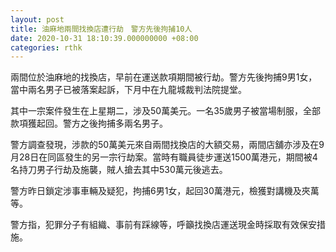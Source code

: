 ```yaml
---
layout: post
title: 油麻地兩間找換店遭行劫　警方先後拘捕10人
date: 2020-10-31 18:10:39.000000000 +08:00
categories: rthk
---
```


兩間位於油麻地的找換店，早前在運送款項期間被行劫。警方先後拘捕9男1女，當中兩名男子已被落案起訴，下月中在九龍城裁判法院提堂。

其中一宗案件發生在上星期二，涉及50萬美元。一名35歲男子被當場制服，全部款項獲起回。警方之後拘捕多兩名男子。

警方調查發現，涉款的50萬美元來自兩間找換店的大額交易，兩間店舖亦涉及在9月28日在同區發生的另一宗行劫案。當時有職員徒步運送1500萬港元，期間被4名持刀男子行劫及施襲，賊人搶去其中530萬元後逃去。

警方昨日鎖定涉事車輛及疑犯，拘捕6男1女，起回30萬港元，檢獲對講機及夾萬等。

警方指，犯罪分子有組織、事前有踩線等，呼籲找換店運送現金時採取有效保安措施。
